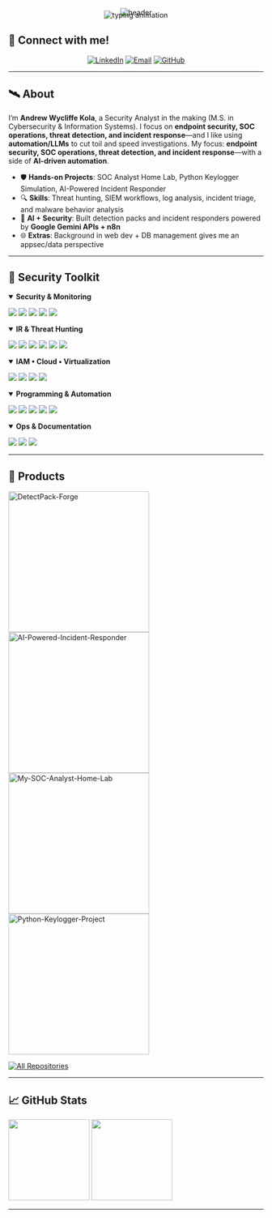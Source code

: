 <!-- HEADER: animated banner -->
<p align="center">
<img src="https://capsule-render.vercel.app/api?type=waving&height=160&color=0:0f0f0f,100:0a3d62&text=Andrew%20Kola%20%7C%20Entry%20Level%20Security%20Analyst&fontColor=F8F8F2&fontSize=36&animation=fadeIn" alt="header"/>
</p>
<p align="center" style="margin-top:-26px;">
<img src="https://readme-typing-svg.demolab.com?font=Mono&weight=700&size=25&duration=1800&pause=800&color=3178C6&center=true&vCenter=true&width=720&lines=Threat+Detection;SOC+Ops;Incident+Response" alt="typing animation"/>
</p>

## 🤝 Connect with me!

<p align="center">
  <a href="https://www.linkedin.com/in/andrew-kola-79386a126"><img alt="LinkedIn" src="https://img.shields.io/badge/LinkedIn-0a66c2?logo=linkedin&logoColor=white&style=for-the-badge"></a>
  <a href="mailto:andrewkola13@gmail.com"><img alt="Email" src="https://img.shields.io/badge/Email-1f6feb?logo=gmail&logoColor=white&style=for-the-badge"></a>
  <a href="https://github.com/andrewkolagit"><img alt="GitHub" src="https://img.shields.io/badge/GitHub-181717?logo=github&logoColor=white&style=for-the-badge"></a>
</p>

---

## 🛰️ About
I’m **Andrew Wycliffe Kola**, a Security Analyst in the making (M.S. in Cybersecurity & Information Systems). I focus on **endpoint security, SOC operations, threat detection, and incident response**—and I like using **automation/LLMs** to cut toil and speed investigations.
My focus: **endpoint security, SOC operations, threat detection, and incident response**—with a side of **AI-driven automation**.

- 🛡️ **Hands-on Projects**: SOC Analyst Home Lab, Python Keylogger Simulation, AI-Powered Incident Responder  
- 🔍 **Skills**: Threat hunting, SIEM workflows, log analysis, incident triage, and malware behavior analysis  
- 🤖 **AI + Security**: Built detection packs and incident responders powered by **Google Gemini APIs + n8n**  
- 🌐 **Extras**: Background in web dev + DB management gives me an appsec/data perspective  

---

## 🧰 Security Toolkit

<!-- Grouped, collapsible stacks with badge-style pills -->
<details open>
  <summary><b>Security & Monitoring</b></summary>
  <p>
    <img src="https://img.shields.io/badge/Splunk-000000?style=for-the-badge&logo=splunk&logoColor=white" />
    <img src="https://img.shields.io/badge/LimaCharlie-111827?style=for-the-badge&logoColor=white" />
    <img src="https://img.shields.io/badge/Sysmon-0B7285?style=for-the-badge&logo=windows&logoColor=white" />
    <img src="https://img.shields.io/badge/Wireshark-1F6FEB?style=for-the-badge&logo=wireshark&logoColor=white" />
    <img src="https://img.shields.io/badge/TCPdump-334155?style=for-the-badge&logo=linux&logoColor=white" />
  </p>
</details>

<details open>
  <summary><b>IR & Threat Hunting</b></summary>
  <p>
    <img src="https://img.shields.io/badge/Sigma-111827?style=for-the-badge" />
    <img src="https://img.shields.io/badge/KQL-0A3D62?style=for-the-badge" />
    <img src="https://img.shields.io/badge/SPL-000000?style=for-the-badge" />
    <img src="https://img.shields.io/badge/MITRE%20ATT%26CK-CC0000?style=for-the-badge" />
    <img src="https://img.shields.io/badge/Log%20Analysis-374151?style=for-the-badge" />
    <img src="https://img.shields.io/badge/Triage%20Workflows-374151?style=for-the-badge" />
  </p>
</details>

<details open>
  <summary><b>IAM • Cloud • Virtualization</b></summary>
  <p>
    <img src="https://img.shields.io/badge/Active%20Directory-2564EB?style=for-the-badge&logo=windows&logoColor=white" />
    <img src="https://img.shields.io/badge/VMware-607078?style=for-the-badge&logo=vmware&logoColor=white" />
    <img src="https://img.shields.io/badge/Hyper--V-5B2C6F?style=for-the-badge&logo=windows&logoColor=white" />
    <img src="https://img.shields.io/badge/VirtualBox-183A61?style=for-the-badge&logo=virtualbox&logoColor=white" />
  </p>
</details>

<details open>
  <summary><b>Programming & Automation</b></summary>
  <p>
    <img src="https://img.shields.io/badge/Python-14354C?style=for-the-badge&logo=python&logoColor=white" />
    <img src="https://img.shields.io/badge/PowerShell-012456?style=for-the-badge&logo=powershell&logoColor=white" />
    <img src="https://img.shields.io/badge/Bash-121011?style=for-the-badge&logo=gnu-bash&logoColor=white" />
    <img src="https://img.shields.io/badge/n8n-FA5A28?style=for-the-badge&logo=n8n&logoColor=white" />
    <img src="https://img.shields.io/badge/HTML%2FCSS%2FJS-1F2937?style=for-the-badge&logo=javascript&logoColor=white" />
  </p>
</details>

<details open>
  <summary><b>Ops & Documentation</b></summary>
  <p>
    <img src="https://img.shields.io/badge/SOP%20Writing-374151?style=for-the-badge" />
    <img src="https://img.shields.io/badge/Incident%20Docs-374151?style=for-the-badge" />
    <img src="https://img.shields.io/badge/Process%20Improvement-374151?style=for-the-badge" />
  </p>
</details> 

---

## 🧪 Products

  <p align="left">
    <a href="https://github.com/andrewkolagit/DetectPack-Forge">
      <img width="278"
        src="https://denvercoder1-github-readme-stats.vercel.app/api/pin/?username=andrewkolagit&repo=DetectPack-Forge&theme=react&bg_color=1F222E&title_color=F85D7&hide_border=true&icon_color=F8D866&show_icons=false"
        alt="DetectPack-Forge">
    </a>
    <a href="https://github.com/andrewkolagit/AI-Powered-Incident-Responder">
      <img width="278"
        src="https://denvercoder1-github-readme-stats.vercel.app/api/pin/?username=andrewkolagit&repo=AI-Powered-Incident-Responder&theme=react&bg_color=1F222E&title_color=F85D7&hide_border=true&icon_color=F8D866&show_icons=false"
        alt="AI-Powered-Incident-Responder">
    </a>
    <a href="https://github.com/andrewkolagit/My-SOC-Analyst-Home-Lab">
      <img width="278"
        src="https://denvercoder1-github-readme-stats.vercel.app/api/pin/?username=andrewkolagit&repo=My-SOC-Analyst-Home-Lab&theme=react&bg_color=1F222E&title_color=F85D7&hide_border=true&icon_color=F8D866&show_icons=false"
        alt="My-SOC-Analyst-Home-Lab">
    </a>
    <a href="https://github.com/andrewkolagit/Python-Keylogger-Project">
      <img width="278"
        src="https://denvercoder1-github-readme-stats.vercel.app/api/pin/?username=andrewkolagit&repo=Python-Keylogger-Project&theme=react&bg_color=1F222E&title_color=F85D7&hide_border=true&icon_color=F8D866&show_icons=false"
        alt="Python-Keylogger-Project">
    </a>
  </p>

  <a href="https://github.com/andrewkolagit?tab=repositories&sort=stargazers">
    <img alt="All Repositories" title="All Repositories"
      src="https://custom-icon-badges.demolab.com/badge/-Click%20Here%20For%20All%20My%20Repos-1F222E?style=for-the-badge&logoColor=white&logo=repo"/>
  </a>

---

## 📈 GitHub Stats
<p align="left">
  <img height="160" src="https://github-readme-stats.vercel.app/api?username=andrewkolagit&show_icons=true&hide_border=true&rank_icon=github&theme=tokyonight" />
  <img height="160" src="https://streak-stats.demolab.com?user=andrewkolagit&theme=tokyonight&hide_border=true" />
</p>

---
